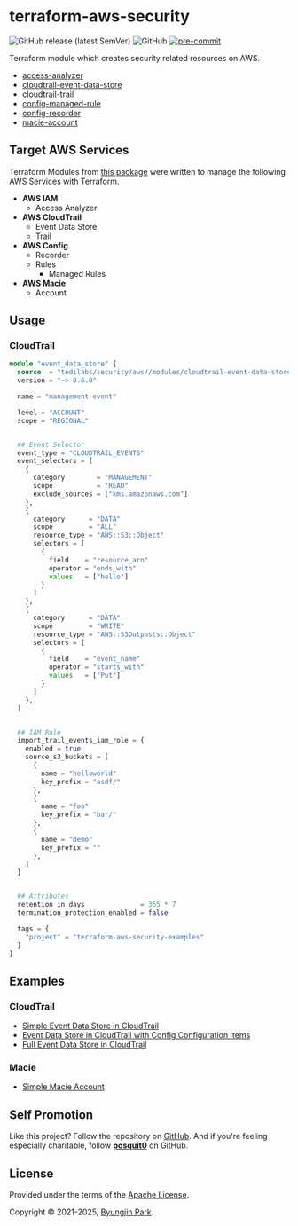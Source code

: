 # terraform-aws-security

![GitHub release (latest SemVer)](https://img.shields.io/github/v/release/tedilabs/terraform-aws-security?color=blue&sort=semver&style=flat-square)
![GitHub](https://img.shields.io/github/license/tedilabs/terraform-aws-security?color=blue&style=flat-square)
[![pre-commit](https://img.shields.io/badge/pre--commit-enabled-brightgreen?logo=pre-commit&logoColor=white&style=flat-square)](https://github.com/pre-commit/pre-commit)

Terraform module which creates security related resources on AWS.

- [access-analyzer](./modules/access-analyzer)
- [cloudtrail-event-data-store](./modules/cloudtrail-event-data-store)
- [cloudtrail-trail](./modules/cloudtrail-trail)
- [config-managed-rule](./modules/config-managed-rule)
- [config-recorder](./modules/config-recorder)
- [macie-account](./modules/macie-account)


## Target AWS Services

Terraform Modules from [this package](https://github.com/tedilabs/terraform-aws-security) were written to manage the following AWS Services with Terraform.

- **AWS IAM**
  - Access Analyzer
- **AWS CloudTrail**
  - Event Data Store
  - Trail
- **AWS Config**
  - Recorder
  - Rules
    - Managed Rules
- **AWS Macie**
  - Account


## Usage

### CloudTrail

```tf
module "event_data_store" {
  source  = "tedilabs/security/aws//modules/cloudtrail-event-data-store"
  version = "~> 0.6.0"

  name = "management-event"

  level = "ACCOUNT"
  scope = "REGIONAL"


  ## Event Selector
  event_type = "CLOUDTRAIL_EVENTS"
  event_selectors = [
    {
      category        = "MANAGEMENT"
      scope           = "READ"
      exclude_sources = ["kms.amazonaws.com"]
    },
    {
      category      = "DATA"
      scope         = "ALL"
      resource_type = "AWS::S3::Object"
      selectors = [
        {
          field    = "resource_arn"
          operator = "ends_with"
          values   = ["hello"]
        }
      ]
    },
    {
      category      = "DATA"
      scope         = "WRITE"
      resource_type = "AWS::S3Outposts::Object"
      selectors = [
        {
          field    = "event_name"
          operator = "starts_with"
          values   = ["Put"]
        }
      ]
    },
  ]


  ## IAM Role
  import_trail_events_iam_role = {
    enabled = true
    source_s3_buckets = [
      {
        name = "helloworld"
        key_prefix = "asdf/"
      },
      {
        name = "foo"
        key_prefix = "bar/"
      },
      {
        name = "demo"
        key_prefix = ""
      },
    ]
  }


  ## Attributes
  retention_in_days              = 365 * 7
  termination_protection_enabled = false

  tags = {
    "project" = "terraform-aws-security-examples"
  }
}
```


## Examples

### CloudTrail

- [Simple Event Data Store in CloudTrail](./examples/cloudtrail-event-data-store-simple)
- [Event Data Store in CloudTrail with Config Configuration Items](./examples/cloudtrail-event-data-store-config)
- [Full Event Data Store in CloudTrail](./examples/cloudtrail-event-data-store-full)

### Macie

- [Simple Macie Account](./examples/macie-account-simple)


## Self Promotion

Like this project? Follow the repository on [GitHub](https://github.com/tedilabs/terraform-aws-security). And if you're feeling especially charitable, follow **[posquit0](https://github.com/posquit0)** on GitHub.


## License

Provided under the terms of the [Apache License](LICENSE).

Copyright © 2021-2025, [Byungjin Park](https://www.posquit0.com).
